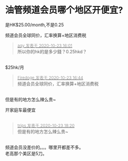 # 油管频道会员哪个地区开便宜?


是HK$25.00/month,不是0.25

频道会员全球同价，汇率换算+地区消费税

<div class="quote"><blockquote><font size="2"><a href="https://www.hostloc.com/forum.php?mod=redirect&amp;goto=findpost&amp;pid=9341598&amp;ptid=757591" target="_blank"><font color="#999999">aqy 发表于 2020-10-23 16:01</font></a></font><br />
所以你的hk的是多少錢？0.25hkd？</blockquote></div><br />
$25hk/月

<div class="quote"><blockquote><font size="2"><a href="https://www.hostloc.com/forum.php?mod=redirect&amp;goto=findpost&amp;pid=9341860&amp;ptid=757591" target="_blank"><font color="#999999">Firedoge 发表于 2020-10-23 16:44</font></a></font><br />
频道会员全球同价，汇率换算+地区消费税</blockquote></div><br />
但是有的地方怎么辣么贵~

开家庭车最便宜<br />
<br />


<div class="quote"><blockquote><font size="2"><a href="https://www.hostloc.com/forum.php?mod=redirect&amp;goto=findpost&amp;pid=9342406&amp;ptid=757591" target="_blank"><font color="#999999">trips 发表于 2020-10-23 18:20</font></a></font><br />
但是有的地方怎么辣么贵~</blockquote></div><br />
频道会员没差价的。。。哪里开都差不多。<br />
老高那个美区是5刀。
